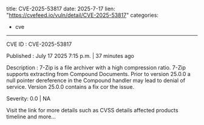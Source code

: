  
title: CVE-2025-53817
date: 2025-7-17
lien: "https://cvefeed.io/vuln/detail/CVE-2025-53817"
categories:
  - cve
---

CVE ID : CVE-2025-53817

Published :  July 17
2025
7:15 p.m. | 37 minutes ago

Description : 7-Zip is a file archiver with a high compression ratio. 7-Zip supports extracting from Compound Documents. Prior to version 25.0.0
a null pointer dereference in the Compound handler may lead to denial of service. Version 25.0.0 contains a fix cor the issue.

Severity: 0.0 | NA

Visit the link for more details
such as CVSS details
affected products
timeline
and more...
